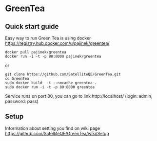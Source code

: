 # GreenTea


## Quick start guide

Easy way to run Green Tea is using docker https://registry.hub.docker.com/u/pajinek/greentea/

```
docker pull pajinek/greentea
docker run -i -t -p 80:8000 pajinek/greentea 
```
or

```
git clone https://github.com/SatelliteQE/GreenTea.git
cd GreenTea
sudo docker build  -t --nocache greentea . 
sudo docker run -i -t -p 80:8000 greentea 
``` 
Service runs on port 80, you can go to link http://localhost/ (login: admin, password: pass)

## Setup

Information about setting you find on wiki page https://github.com/SatelliteQE/GreenTea/wiki/Setup
